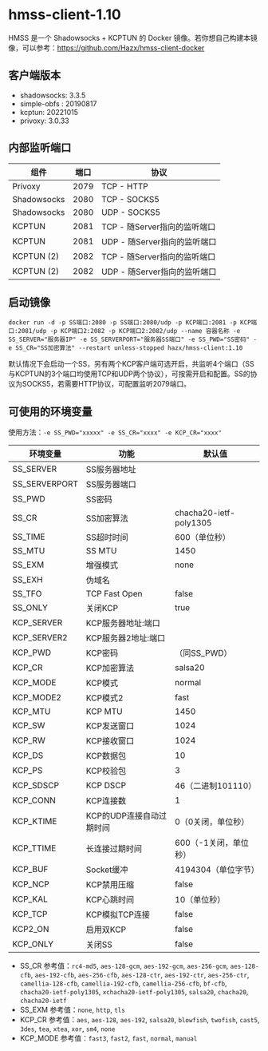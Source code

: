# hmss-client-1.10

HMSS 是一个 Shadowsocks + KCPTUN 的 Docker 镜像。若你想自己构建本镜像，可以参考：https://github.com/Hazx/hmss-client-docker

## 客户端版本

- shadowsocks: 3.3.5
- simple-obfs : 20190817
- kcptun: 20221015
- privoxy: 3.0.33


## 内部监听端口

组件 | 端口 | 协议
---|---|---
Privoxy | 2079 | TCP - HTTP
Shadowsocks | 2080 | TCP - SOCKS5
Shadowsocks | 2080 | UDP - SOCKS5
KCPTUN | 2081 | TCP - 随Server指向的监听端口
KCPTUN | 2081 | UDP - 随Server指向的监听端口
KCPTUN (2) | 2082 | TCP - 随Server指向的监听端口
KCPTUN (2) | 2082 | UDP - 随Server指向的监听端口


## 启动镜像
```shell
docker run -d -p SS端口:2080 -p SS端口:2080/udp -p KCP端口:2081 -p KCP端口:2081/udp -p KCP端口2:2082 -p KCP端口2:2082/udp --name 容器名称 -e SS_SERVER="服务器IP" -e SS_SERVERPORT="服务器SS端口" -e SS_PWD="SS密码" -e SS_CR="SS加密算法" --restart unless-stopped hazx/hmss-client:1.10
```
默认情况下会启动一个SS，另有两个KCP客户端可选开启，共监听4个端口（SS与KCPTUN的3个端口均使用TCP和UDP两个协议），可按需开启和配置。SS的协议为SOCKS5，若需要HTTP协议，可配置监听2079端口。

## 可使用的环境变量

使用方法：`-e SS_PWD="xxxxx" -e SS_CR="xxxx" -e KCP_CR="xxxx"`

环境变量 | 功能 | 默认值
---|---|---
SS_SERVER | SS服务器地址
SS_SERVERPORT | SS服务器端口
SS_PWD | SS密码 |
SS_CR | SS加密算法 | chacha20-ietf-poly1305
SS_TIME | SS超时时间 | 600（单位秒）
SS_MTU | SS MTU | 1450
SS_EXM | 增强模式 | none
SS_EXH | 伪域名 | 
SS_TFO | TCP Fast Open | false
SS_ONLY | 关闭KCP | true
KCP_SERVER | KCP服务器地址:端口
KCP_SERVER2 | KCP服务器2地址:端口
KCP_PWD | KCP密码 | （同SS_PWD）
KCP_CR | KCP加密算法 | salsa20
KCP_MODE | KCP模式 | normal
KCP_MODE2 | KCP模式2 | fast
KCP_MTU | KCP MTU| 1450
KCP_SW | KCP发送窗口 | 1024
KCP_RW | KCP接收窗口 | 1024
KCP_DS | KCP数据包 | 10
KCP_PS | KCP校验包 | 3
KCP_SDSCP | KCP DSCP | 46（二进制101110）
KCP_CONN | KCP连接数 | 1
KCP_KTIME | KCP的UDP连接自动过期时间 | 0（0关闭，单位秒）
KCP_TTIME | 长连接过期时间 | 600（-1关闭，单位秒）
KCP_BUF | Socket缓冲 | 4194304（单位字节）
KCP_NCP | KCP禁用压缩 | false
KCP_KAL | KCP心跳时间 | 10（单位秒）
KCP_TCP | KCP模拟TCP连接 | false
KCP2_ON | 启用双KCP | false
KCP_ONLY | 关闭SS | false


- SS_CR 参考值：`rc4-md5`, `aes-128-gcm`, `aes-192-gcm`, `aes-256-gcm`, `aes-128-cfb`, `aes-192-cfb`, `aes-256-cfb`, `aes-128-ctr`, `aes-192-ctr`, `aes-256-ctr`, `camellia-128-cfb`, `camellia-192-cfb`, `camellia-256-cfb`, `bf-cfb`, `chacha20-ietf-poly1305`, `xchacha20-ietf-poly1305`, `salsa20`, `chacha20`, `chacha20-ietf`
- SS_EXM 参考值：`none`, `http`, `tls`
- KCP_CR 参考值：`aes`, `aes-128`, `aes-192`, `salsa20`, `blowfish`, `twofish`, `cast5`, `3des`, `tea`, `xtea`, `xor`, `sm4`, `none`
- KCP_MODE 参考值：`fast3`, `fast2`, `fast`, `normal`, `manual`